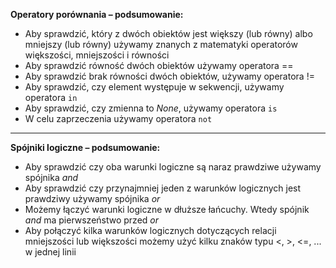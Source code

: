 **Operatory porównania – podsumowanie:**

- Aby sprawdzić, który z dwóch obiektów jest większy (lub równy) albo mniejszy (lub równy) używamy znanych z matematyki operatorów większości, mniejszości i równości
- Aby sprawdzić równość dwóch obiektów używamy operatora ==
- Aby sprawdzić brak równości dwóch obiektów, używamy operatora !=
- Aby sprawdzić, czy element występuje w sekwencji, używamy operatora `in`
- Aby sprawdzić, czy zmienna to *None*, używamy operatora `is`
- W celu zaprzeczenia używamy operatora `not`

---

**Spójniki logiczne – podsumowanie:**

- Aby sprawdzić czy oba warunki logiczne są naraz prawdziwe używamy spójnika *and*
- Aby sprawdzić czy przynajmniej jeden z warunków logicznych jest prawdziwy używamy spójnika *or*
- Możemy łączyć warunki logiczne w dłuższe łańcuchy. Wtedy spójnik *and* ma pierwszeństwo przed *or*
- Aby połączyć kilka warunków logicznych dotyczących relacji mniejszości lub większości możemy użyć kilku znaków typu <, >, <=, ... w jednej linii
